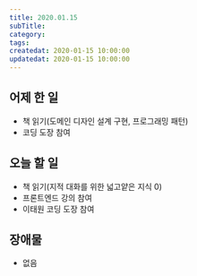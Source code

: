 ```yaml
---
title: 2020.01.15
subTitle: 
category: 
tags: 
createdat: 2020-01-15 10:00:00
updatedat: 2020-01-15 10:00:00
---
```


## 어제 한 일

* 책 읽기(도메인 디자인 설계 구현, 프로그래밍 패턴)
* 코딩 도장 참여

## 오늘 할 일

* 책 읽기(지적 대화를 위한 넓고얕은 지식 0)
* 프론트엔드 강의 참여
* 이태원 코딩 도장 참여

## 장애물

* 없음
